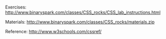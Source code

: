 Exercises: http://www.binaryspark.com/classes/CSS_rocks/CSS_lab_instructions.html

Materials: http://www.binaryspark.com/classes/CSS_rocks/materials.zip 

Reference: http://www.w3schools.com/cssref/ 
